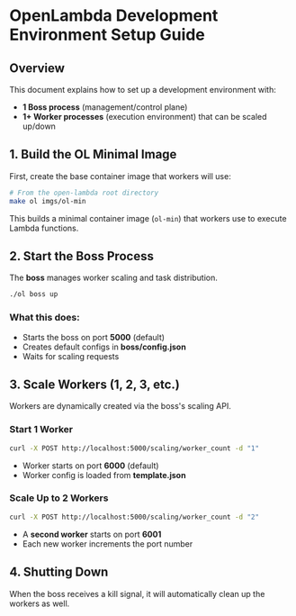 # OpenLambda Development Environment Setup Guide

## Overview
This document explains how to set up a development environment with:

- **1 Boss process** (management/control plane)
- **1+ Worker processes** (execution environment) that can be scaled up/down

## 1. Build the OL Minimal Image

First, create the base container image that workers will use:

```bash
# From the open-lambda root directory
make ol imgs/ol-min
```

This builds a minimal container image (`ol-min`) that workers use to execute Lambda functions.

## 2. Start the Boss Process

The **boss** manages worker scaling and task distribution.

```bash
./ol boss up
```

### What this does:
- Starts the boss on port **5000** (default)
- Creates default configs in **boss/config.json**
- Waits for scaling requests

## 3. Scale Workers (1, 2, 3, etc.)

Workers are dynamically created via the boss's scaling API.

### Start 1 Worker
```bash
curl -X POST http://localhost:5000/scaling/worker_count -d "1"
```
- Worker starts on port **6000** (default)
- Worker config is loaded from **template.json**

### Scale Up to 2 Workers
```bash
curl -X POST http://localhost:5000/scaling/worker_count -d "2"
```
- A **second worker** starts on port **6001**
- Each new worker increments the port number

## 4. Shutting Down
When the boss receives a kill signal, it will automatically clean up the workers as well.


